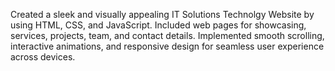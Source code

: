 Created a sleek and visually appealing IT Solutions Technolgy Website by using HTML, CSS, and JavaScript. Included web pages for showcasing, services, projects, team, and contact details. Implemented smooth scrolling, interactive animations, and responsive design for seamless user experience across devices.
